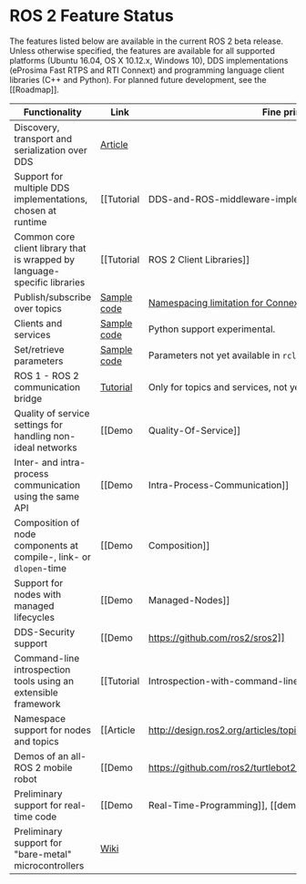 # ROS 2 Feature Status

The features listed below are available in the current ROS 2 beta release.
Unless otherwise specified, the features are available for all supported platforms (Ubuntu 16.04, OS X 10.12.x, Windows 10), DDS implementations (eProsima Fast RTPS and RTI Connext) and programming language client libraries (C++ and Python).
For planned future development, see the [[Roadmap]].

| Functionality | Link | Fine print |
| --- | --- | --- |
| Discovery, transport and serialization over DDS | [Article](http://design.ros2.org/articles/ros_on_dds.html) | |
| Support for multiple DDS implementations, chosen at runtime | [[Tutorial|DDS-and-ROS-middleware-implementations]] | Currently eProsima Fast RTPS and RTI Connext are supported. |
| Common core client library that is wrapped by language-specific libraries | [[Tutorial|ROS 2 Client Libraries]] | |
| Publish/subscribe over topics | [Sample code](https://github.com/ros2/examples) | [Namespacing limitation for Connext.](https://github.com/ros2/rmw_connext/issues/234) |
| Clients and services | [Sample code](https://github.com/ros2/examples) | Python support experimental. |
| Set/retrieve parameters | [Sample code](https://github.com/ros2/demos/tree/release-beta1/demo_nodes_cpp) | Parameters not yet available in `rcl`/Python. |
| ROS 1 - ROS 2 communication bridge | [Tutorial](https://github.com/ros2/ros1_bridge/blob/master/README.md) | Only for topics and services, not yet available for actions. |
| Quality of service settings for handling non-ideal networks | [[Demo|Quality-Of-Service]] | |
| Inter- and intra-process communication using the same API | [[Demo|Intra-Process-Communication]] | Currently only in C++. |
| Composition of node components at compile-, link- or `dlopen`-time | [[Demo|Composition]] | Currently only in C++. |
| Support for nodes with managed lifecycles | [[Demo|Managed-Nodes]] | Currently only in C++. |
| DDS-Security support | [[Demo|https://github.com/ros2/sros2]] | |
| Command-line introspection tools using an extensible framework | [[Tutorial|Introspection-with-command-line-tools]] | |
| Namespace support for nodes and topics | [[Article|http://design.ros2.org/articles/topic_and_service_names.html]] | |
| Demos of an all-ROS 2 mobile robot | [[Demo|https://github.com/ros2/turtlebot2_demo]] | |
| Preliminary support for real-time code | [[Demo|Real-Time-Programming]], [[demo|Allocator-Template-Tutorial]] | Linux only. Not available for Fast RTPS. |
| Preliminary support for "bare-metal" microcontrollers | [Wiki](https://github.com/ros2/freertps/wiki)| |
